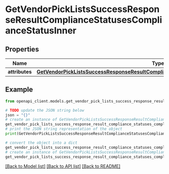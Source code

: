 # GetVendorPickListsSuccessResponseResultComplianceStatusesComplianceStatusInner


## Properties

Name | Type | Description | Notes
------------ | ------------- | ------------- | -------------
**attributes** | [**GetVendorPickListsSuccessResponseResultComplianceStatusesComplianceStatusInnerAttributes**](GetVendorPickListsSuccessResponseResultComplianceStatusesComplianceStatusInnerAttributes.md) |  | 

## Example

```python
from openapi_client.models.get_vendor_pick_lists_success_response_result_compliance_statuses_compliance_status_inner import GetVendorPickListsSuccessResponseResultComplianceStatusesComplianceStatusInner

# TODO update the JSON string below
json = "{}"
# create an instance of GetVendorPickListsSuccessResponseResultComplianceStatusesComplianceStatusInner from a JSON string
get_vendor_pick_lists_success_response_result_compliance_statuses_compliance_status_inner_instance = GetVendorPickListsSuccessResponseResultComplianceStatusesComplianceStatusInner.from_json(json)
# print the JSON string representation of the object
print(GetVendorPickListsSuccessResponseResultComplianceStatusesComplianceStatusInner.to_json())

# convert the object into a dict
get_vendor_pick_lists_success_response_result_compliance_statuses_compliance_status_inner_dict = get_vendor_pick_lists_success_response_result_compliance_statuses_compliance_status_inner_instance.to_dict()
# create an instance of GetVendorPickListsSuccessResponseResultComplianceStatusesComplianceStatusInner from a dict
get_vendor_pick_lists_success_response_result_compliance_statuses_compliance_status_inner_from_dict = GetVendorPickListsSuccessResponseResultComplianceStatusesComplianceStatusInner.from_dict(get_vendor_pick_lists_success_response_result_compliance_statuses_compliance_status_inner_dict)
```
[[Back to Model list]](../README.md#documentation-for-models) [[Back to API list]](../README.md#documentation-for-api-endpoints) [[Back to README]](../README.md)


